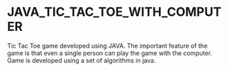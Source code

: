 # JAVA_TIC_TAC_TOE_WITH_COMPUTER
Tic Tac Toe game developed using JAVA. The important feature of the game is that even a single person can play the game with the computer. Game is developed using a set of algorithms in java.
